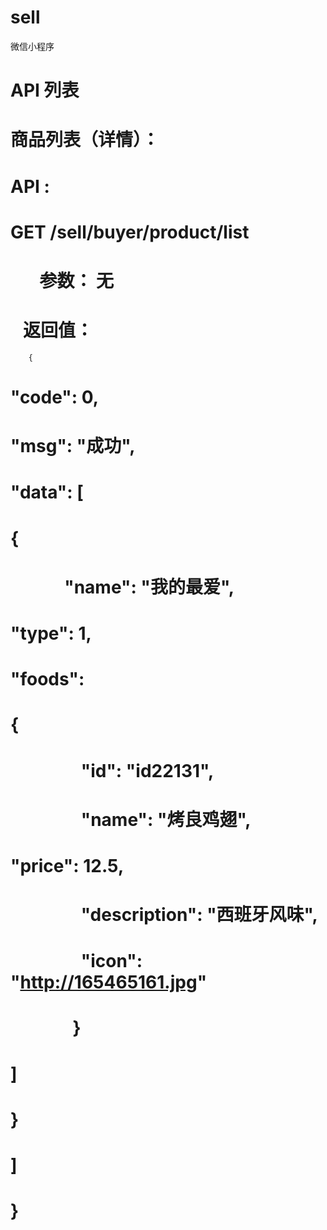 # sell
微信小程序


#	API 列表

#	商品列表（详情）：
#	API :
#        GET /sell/buyer/product/list 
#        参数： 无 
        
#    返回值：
	    {
#          "code": 0,
#          "msg": "成功",
#          "data": [
#            {
#              "name": "我的最爱",
#              "type": 1,
#             "foods": 
#                {
#                  "id": "id22131",
#                  "name": "烤良鸡翅",
#                  "price": 12.5,
#                  "description": "西班牙风味",
#                  "icon": "http://165465161.jpg"
#                }
#              ]
#            }
#          ]
#        }

